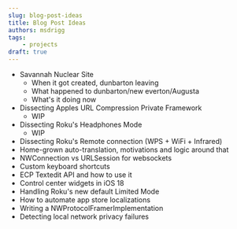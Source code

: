 ```yaml
---
slug: blog-post-ideas
title: Blog Post Ideas
authors: msdrigg
tags:
    - projects
draft: true
---
```


-   Savannah Nuclear Site
    -   When it got created, dunbarton leaving
    -   What happened to dunbarton/new everton/Augusta
    -   What's it doing now
-   Dissecting Apples URL Compression Private Framework
    -   WIP
-   Dissecting Roku's Headphones Mode
    -   WIP
-   Dissecting Roku's Remote connection (WPS + WiFi + Infrared)
-   Home-grown auto-translation, motivations and logic around that
-   NWConnection vs URLSession for websockets
-   Custom keyboard shortcuts
-   ECP Textedit API and how to use it
-   Control center widgets in iOS 18
-   Handling Roku's new default Limited Mode
-   How to automate app store localizations
-   Writing a NWProtocolFramerImplementation
-   Detecting local network privacy failures

